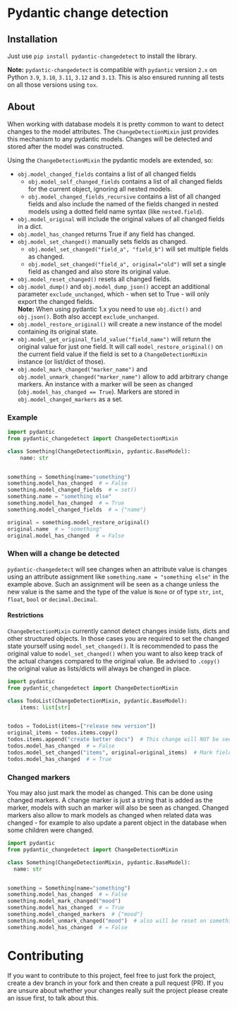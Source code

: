 # Pydantic change detection

## Installation

Just use `pip install pydantic-changedetect` to install the library.

**Note:** `pydantic-changedetect` is compatible with `pydantic` version `2.x` on Python `3.9`, `3.10`, `3.11`,
`3.12` and `3.13`. This is also ensured running all tests on all those versions using `tox`.

## About

When working with database models it is pretty common to want to detect changes
to the model attributes. The `ChangeDetectionMixin` just provides this mechanism
to any pydantic models. Changes will be detected and stored after the model
was constructed.

Using the `ChangeDetectionMixin` the pydantic models are extended, so:
* `obj.model_changed_fields` contains a list of all changed fields
  - `obj.model_self_changed_fields` contains a list of all changed fields for the
    current object, ignoring all nested models.
  - `obj.model_changed_fields_recursive` contains a list of all changed fields and
    also include the named of the fields changed in nested models using a
    dotted field name syntax (like `nested.field`).
* `obj.model_original` will include the original values of all changed fields in
  a dict.
* `obj.model_has_changed` returns True if any field has changed.
* `obj.model_set_changed()` manually sets fields as changed.
  - `obj.model_set_changed("field_a", "field_b")` will set multiple fields as changed.
  - `obj.model_set_changed("field_a", original="old")` will set a single field as
    changed and also store its original value.
* `obj.model_reset_changed()` resets all changed fields.
* `obj.model_dump()` and `obj.model_dump_json()` accept an additional parameter
  `exclude_unchanged`, which - when set to True - will only export the
  changed fields.  
  **Note:** When using pydantic 1.x you need to use `obj.dict()` and `obj.json()`. Both
  also accept `exclude_unchanged`.
* `obj.model_restore_original()` will create a new instance of the model containing its
  original state.
* `obj.model_get_original_field_value("field_name")` will return the original value for
  just one field. It will call `model_restore_original()` on the current field value if
  the field is set to a `ChangeDetectionMixin` instance (or list/dict of those).
* `obj.model_mark_changed("marker_name")` and `obj.model_unmark_changed("marker_name")`
  allow to add arbitrary change markers. An instance with a marker will be seen as changed
  (`obj.model_has_changed == True`). Markers are stored in `obj.model_changed_markers`
  as a set.

### Example

```python
import pydantic
from pydantic_changedetect import ChangeDetectionMixin

class Something(ChangeDetectionMixin, pydantic.BaseModel):
    name: str


something = Something(name="something")
something.model_has_changed  # = False
something.model_changed_fields  # = set()
something.name = "something else"
something.model_has_changed  # = True
something.model_changed_fields  # = {"name"}

original = something.model_restore_original()
original.name  # = "something"
original.model_has_changed  # = False
```

### When will a change be detected

`pydantic-changedetect` will see changes when an attribute value is changes using an
attribute assignment like `something.name = "something else"` in the example above. Such
an assignment will be seen as a change unless the new value is the same and the type of
the value is `None` or of type `str`, `int`, `float`, `bool` or `decimal.Decimal`.

#### Restrictions

`ChangeDetectionMixin` currently cannot detect changes inside lists, dicts and
other structured objects. In those cases you are required to set the changed
state yourself using `model_set_changed()`. It is recommended to pass the original
value to `model_set_changed()` when you want to also keep track of the actual changes
compared to the original value. Be advised to `.copy()` the original value
as lists/dicts will always be changed in place.

```python
import pydantic
from pydantic_changedetect import ChangeDetectionMixin

class TodoList(ChangeDetectionMixin, pydantic.BaseModel):
    items: list[str]


todos = TodoList(items=["release new version"])
original_items = todos.items.copy()
todos.items.append("create better docs")  # This change will NOT be seen yet
todos.model_has_changed  # = False
todos.model_set_changed("items", original=original_items)  # Mark field as changed and store original value
todos.model_has_changed  # = True
```

### Changed markers

You may also just mark the model as changed. This can be done using changed markers.
A change marker is just a string that is added as the marker, models with such an marker
will also be seen as changed. Changed markers also allow to mark models as changed when
related data was changed - for example to also update a parent object in the database
when some children were changed.

```python
import pydantic
from pydantic_changedetect import ChangeDetectionMixin

class Something(ChangeDetectionMixin, pydantic.BaseModel):
  name: str


something = Something(name="something")
something.model_has_changed  # = False
something.model_mark_changed("mood")
something.model_has_changed  # = True
something.model_changed_markers  # {"mood"}
something.model_unmark_changed("mood")  # also will be reset on something.model_reset_changed()
something.model_has_changed  # = False
```

# Contributing

If you want to contribute to this project, feel free to just fork the project,
create a dev branch in your fork and then create a pull request (PR). If you
are unsure about whether your changes really suit the project please create an
issue first, to talk about this.
